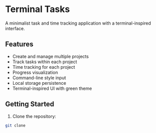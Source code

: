# Terminal Tasks

A minimalist task and time tracking application with a terminal-inspired interface.

## Features

- Create and manage multiple projects
- Track tasks within each project
- Time tracking for each project
- Progress visualization
- Command-line style input
- Local storage persistence
- Terminal-inspired UI with green theme

## Getting Started

1. Clone the repository:

```bash
git clone